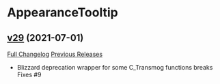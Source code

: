 # AppearanceTooltip

## [v29](https://github.com/kemayo/wow-appearancetooltip/tree/v29) (2021-07-01)
[Full Changelog](https://github.com/kemayo/wow-appearancetooltip/compare/v28...v29) [Previous Releases](https://github.com/kemayo/wow-appearancetooltip/releases)

- Blizzard deprecation wrapper for some C\_Transmog functions breaks  
    Fixes #9  
